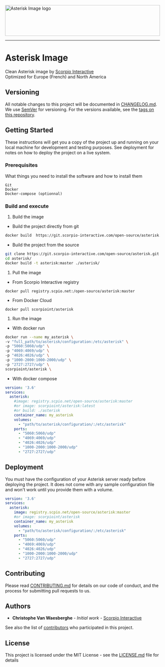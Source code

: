 <img src="https://static.scorpio-interactive.com/md/logo/sorpioint-asterisk.svg" alt="Asterisk Image logo" width="100%" height="100">

___
# Asterisk Image
Clean Asterisk image by [Scorpio Interactive](https://www.scorpio-interactive.com)  
Optimized for Europe (French) and North America

## Versioning
All notable changes to this project will be documented in [CHANGELOG.md](CHANGELOG.md).  
We use [SemVer](https://semver.org/spec/v2.0.0.html) for versioning. For the versions available, see the [tags on this repository](https://git.scorpio-interactive.com/open-source/asterisk/tags).

## Getting Started

These instructions will get you a copy of the project up and running on your local machine for development and testing purposes. See deployment for notes on how to deploy the project on a live system.

### Prerequisites

What things you need to install the software and how to install them

```
Git
Docker
Docker-compose (optionnal)
```

### Build and execute

1. Build the image
  * Build the project directly from git
  ```bash
  docker build  https://git.scorpio-interactive.com/open-source/asterisk.git#master:asterisk -t  asterisk
  ```

  * Build the project from the source
  ```bash
  git clone https://git.scorpio-interactive.com/open-source/asterisk.git
  cd asterisk/
  docker build -t asterisk:master ./asterisk/
  ```

1. Pull the image

  * From Scorpio Interactive registry
  ```
  docker pull registry.scpio.net:/open-source/asterisk:master
  ```
  * From Docker Cloud
  ```
  docker pull scorpioint/asterisk
  ```


1. Run the image

  * With docker run

  ```bash
  docker run --name my_asterisk \
  -v "full_path/to/asterisk/configuration:/etc/asterisk" \
  -p "5060:5060/udp" \
  -p "4069:4069/udp" \
  -p "4026:4026/udp" \
  -p "1000-2000:1000-2000/udp" \
  -p "2727:2727/udp" \
  scorpioint/asterisk \
  ```

  * With docker compose

  ```yaml
  version: '3.6'
  services:
    asterisk:
      #image: registry.scpio.net/open-source/asterisk:master
      #or image: scorpioint/asterisk:latest
      #or build: ./asterisk
      container_name: my_asterisk
      volumes:
        - "path/to/asterisk/configuration/:/etc/asterisk"
      ports:
        - "5060:5060/udp"
        - "4069:4069/udp"
        - "4026:4026/udp"
        - "1000-2000:1000-2000/udp"
        - "2727:2727/udp"
  ```
## Deployment
You must have the configuration of your Asterisk server ready before deploying the project. It does not come with any sample configuration file and won't work until you provide them with a volume.

```yaml
version: '3.6'
services:
  asterisk:
    image: registry.scpio.net/open-source/asterisk:master
    #or image: scorpioint/asterisk
    container_name: my_asterisk
    volumes:
      - "path/to/asterisk/configuration/:/etc/asterisk"
    ports:
      - "5060:5060/udp"
      - "4069:4069/udp"
      - "4026:4026/udp"
      - "1000-2000:1000-2000/udp"
      - "2727:2727/udp"
```


## Contributing

Please read [CONTRIBUTING.md](CONTRIBUTION.md) for details on our code of conduct, and the process for submitting pull requests to us.

## Authors

* **Christophe Van Waesberghe** - *Initial work* - [Scorpio Interactive](https://www.chrisv.be)

See also the list of [contributors](https://git.scorpio-interactive.com/open-source/asterisk/contributors) who participated in this project.

## License

This project is licensed under the MIT License - see the [LICENSE.md](LICENSE.md) file for details

